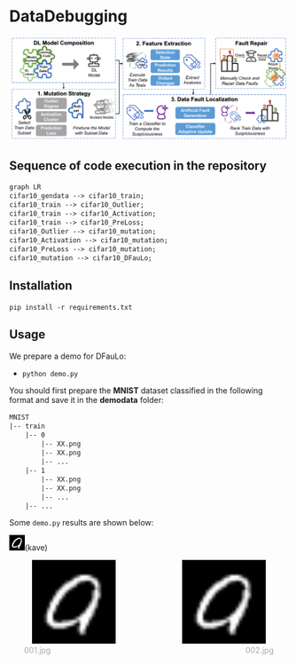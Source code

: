 # DataDebugging
![overview](./pictures/overview.Png) 
## Sequence of code execution in the repository
```mermaid
graph LR
cifar10_gendata --> cifar10_train;
cifar10_train --> cifar10_Outlier;
cifar10_train --> cifar10_Activation;
cifar10_train --> cifar10_PreLoss;
cifar10_Outlier --> cifar10_mutation;
cifar10_Activation --> cifar10_mutation;
cifar10_PreLoss --> cifar10_mutation;
cifar10_mutation --> cifar10_DFauLo;
```
## Installation
`pip install -r requirements.txt`

## Usage
We prepare a demo for DFauLo:
+ `python demo.py`

You should first prepare the **MNIST** dataset classified in the following format and save it in the **demodata** folder:

```
MNIST
|-- train
    |-- 0
        |-- XX.png
        |-- XX.png
        |-- ...
    |-- 1
        |-- XX.png
        |-- XX.png
        |-- ...
    |-- ...
```
Some `demo.py` results are shown below:


![overview](./demodata/DFaLo_offline_result/0_label_9.png)(kave)

<center>
	<img src="./demodata/DFaLo_offline_result/0_label_9.png" width="30%" />
	&emsp;&emsp;&emsp;&emsp;&emsp;&emsp;&emsp;&emsp;
	<img src="./demodata/DFaLo_offline_result/0_label_9.png" width="30%" />
	<br/>
	<font color="AAAAAA">001.jpg</font>
	&emsp;&emsp;&emsp;&emsp;&emsp;&emsp;&emsp;&emsp;
	&emsp;&emsp;&emsp;&emsp;&emsp;&emsp;&emsp;&emsp;
	&emsp;&emsp;&emsp;&emsp;&emsp;&emsp;&emsp;&emsp;
	<font color="AAAAAA">002.jpg</font>
</center>
<br/>

